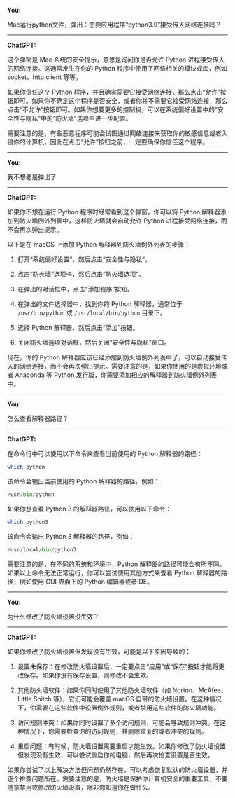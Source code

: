 **You:**

Mac运行python文件，弹出：您要应用程序“python3.9”接受传入网络连接吗？

* * *

**ChatGPT:**

这个弹窗是 Mac 系统的安全提示，意思是询问你是否允许 Python 进程接受传入的网络连接。这通常发生在你的 Python 程序中使用了网络相关的模块或库，例如 socket、http.client 等等。

如果你信任这个 Python 程序，并且确实需要它接受网络连接，那么点击“允许”按钮即可。如果你不确定这个程序是否安全，或者你并不需要它接受网络连接，那么点击“不允许”按钮即可。如果你想要更多的控制权，可以在系统偏好设置中的“安全性与隐私”中的“防火墙”选项中进一步配置。

需要注意的是，有些恶意程序可能会试图通过网络连接来获取你的敏感信息或者入侵你的计算机，因此在点击“允许”按钮之前，一定要确保你信任这个程序。

* * *

**You:**

我不想老是弹出了

* * *

**ChatGPT:**

如果你不想在运行 Python 程序时经常看到这个弹窗，你可以将 Python 解释器添加到防火墙例外列表中，这样防火墙就会自动允许 Python 进程接受网络连接，而不会再次弹出提示。

以下是在 macOS 上添加 Python 解释器到防火墙例外列表的步骤：

1.  打开“系统偏好设置”，然后点击“安全性与隐私”。
    
2.  点击“防火墙”选项卡，然后点击“防火墙选项”。
    
3.  在弹出的对话框中，点击“添加程序”按钮。
    
4.  在弹出的文件选择器中，找到你的 Python 解释器，通常位于 `/usr/bin/python` 或 `/usr/local/bin/python` 目录下。
    
5.  选择 Python 解释器，然后点击“添加”按钮。
    
6.  关闭防火墙选项对话框，然后关闭“安全性与隐私”窗口。
    

现在，你的 Python 解释器应该已经添加到防火墙例外列表中了，可以自动接受传入的网络连接，而不会再次弹出提示。需要注意的是，如果你使用的是虚拟环境或者 Anaconda 等 Python 发行版，你需要添加相应的解释器到防火墙例外列表中。

* * *

**You:**

怎么查看解释器路径？

* * *

**ChatGPT:**

在命令行中可以使用以下命令来查看当前使用的 Python 解释器的路径：

```bash
which python
```

该命令会输出当前使用的 Python 解释器的路径，例如：

```python
/usr/bin/python
```

如果你想查看 Python 3 的解释器路径，可以使用以下命令：

```bash
which python3
```

该命令会输出 Python 3 解释器的路径，例如：

```python
/usr/local/bin/python3
```

需要注意的是，在不同的系统和环境中，Python 解释器的路径可能会有所不同。如果以上命令无法正常运行，你可以尝试使用其他方式来查看 Python 解释器的路径，例如使用 GUI 界面下的 Python 编辑器或者IDE。

* * *

**You:**

为什么修改了防火墙设置没生效？

* * *

**ChatGPT:**

如果你修改了防火墙设置但发现没有生效，可能是以下原因导致的：

1.  设置未保存：在修改防火墙设置后，一定要点击“应用”或“保存”按钮才能将更改保存。如果你没有保存设置，则修改不会生效。
    
2.  其他防火墙软件：如果你同时使用了其他防火墙软件（如 Norton、McAfee、Little Snitch 等），它们可能会覆盖 macOS 自带的防火墙设置。在这种情况下，你需要在这些软件中设置例外规则，或者禁用这些软件的防火墙功能。
    
3.  访问规则冲突：如果你同时设置了多个访问规则，可能会导致规则冲突。在这种情况下，你需要检查你的访问规则，并删除重复的或者冲突的规则。
    
4.  重启问题：有时候，防火墙设置需要重启才能生效。如果你修改了防火墙设置但发现没有生效，可以尝试重启你的电脑，然后再次检查设置是否生效。
    

如果你尝试了以上解决方法但问题仍然存在，可以考虑恢复默认的防火墙设置，并逐个排查问题所在。需要注意的是，防火墙是保护你计算机安全的重要工具，不要随意禁用或修改防火墙设置，除非你知道你在做什么。